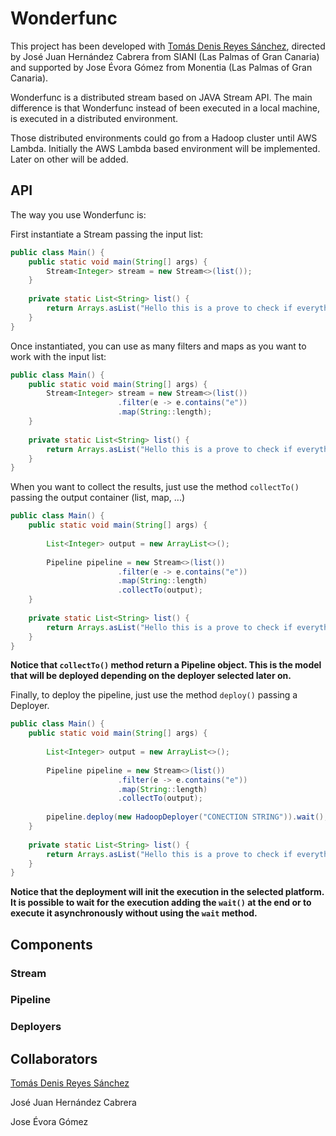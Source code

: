 # Wonderfunc

This project has been developed with [Tomás Denis Reyes Sánchez](https://github.com/toderesa97), directed by José Juan Hernández Cabrera from SIANI (Las Palmas of Gran Canaria) and supported by Jose Évora Gómez from Monentia (Las Palmas of Gran Canaria).

Wonderfunc is a distributed stream based on JAVA Stream API. The main difference is that Wonderfunc instead of been executed in a local machine, is executed in a distributed environment.

Those distributed environments could go from a Hadoop cluster until AWS Lambda. Initially the AWS Lambda based environment will be implemented. Later on other will be added.

## API

The way you use Wonderfunc is:

First instantiate a Stream passing the input list:
``` java
public class Main() {
    public static void main(String[] args) {
        Stream<Integer> stream = new Stream<>(list());
    }
    
    private static List<String> list() {
        return Arrays.asList("Hello this is a prove to check if everything went correctly".split(" "));
    }
}
```

Once instantiated, you can use as many filters and maps as you want to work with the input list:
``` java
public class Main() {
    public static void main(String[] args) {
        Stream<Integer> stream = new Stream<>(list())
                        .filter(e -> e.contains("e"))
                        .map(String::length);
    }
    
    private static List<String> list() {
        return Arrays.asList("Hello this is a prove to check if everything went correctly".split(" "));
    }
}
```

When you want to collect the results, just use the method `collectTo()` passing the output container (list, map, ...)
``` java
public class Main() {
    public static void main(String[] args) {
        
        List<Integer> output = new ArrayList<>();
    
        Pipeline pipeline = new Stream<>(list())
                        .filter(e -> e.contains("e"))
                        .map(String::length)
                        .collectTo(output);
    }
    
    private static List<String> list() {
        return Arrays.asList("Hello this is a prove to check if everything went correctly".split(" "));
    }
}
```

**Notice that `collectTo()` method return a Pipeline object. This is the model that will be deployed depending on the deployer selected later on.**

Finally, to deploy the pipeline, just use the method `deploy()` passing a Deployer. 

``` java
public class Main() {
    public static void main(String[] args) {
        
        List<Integer> output = new ArrayList<>();
    
        Pipeline pipeline = new Stream<>(list())
                        .filter(e -> e.contains("e"))
                        .map(String::length)
                        .collectTo(output);
        
        pipeline.deploy(new HadoopDeployer("CONECTION STRING")).wait();                   
    }
    
    private static List<String> list() {
        return Arrays.asList("Hello this is a prove to check if everything went correctly".split(" "));
    }
}
```

**Notice that the deployment will init the execution in the selected platform. It is possible to wait for the execution adding the `wait()` at the end or to execute it asynchronously without using the `wait` method.**

## Components

### Stream

### Pipeline

### Deployers

## Collaborators

[Tomás Denis Reyes Sánchez](https://github.com/toderesa97)

José Juan Hernández Cabrera

Jose Évora Gómez